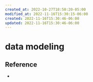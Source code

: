 ```yaml
---
created_at: 2022-10-27T18:50:20-05:00
modified_at: 2022-11-16T15:30:15-06:00
created: 2022-11-16T15:30:46-06:00
updated: 2022-11-16T15:30:46-06:00
---
```


# data modeling

## Reference
- 